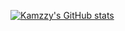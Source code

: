[![Kamzzy's GitHub stats](https://github-readme-stats.vercel.app/api?username=kamzzy&theme=algolia&count_private=true)](https://github.com/kamzzy/README.md)
